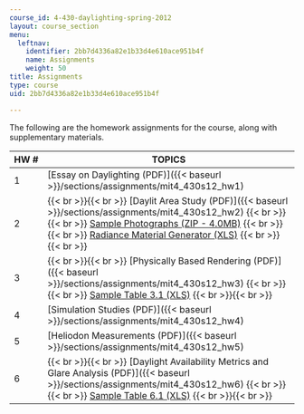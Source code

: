 ```yaml
---
course_id: 4-430-daylighting-spring-2012
layout: course_section
menu:
  leftnav:
    identifier: 2bb7d4336a82e1b33d4e610ace951b4f
    name: Assignments
    weight: 50
title: Assignments
type: course
uid: 2bb7d4336a82e1b33d4e610ace951b4f

---
```


The following are the homework assignments for the course, along with supplementary materials.

| HW # | TOPICS |
| --- | --- |
| 1 | [Essay on Daylighting (PDF)]({{< baseurl >}}/sections/assignments/mit4_430s12_hw1) |
| 2 |  {{< br >}}{{< br >}} [Daylit Area Study (PDF)]({{< baseurl >}}/sections/assignments/mit4_430s12_hw2) {{< br >}}{{< br >}} [Sample Photographs (ZIP - 4.0MB)](/coursemedia/4-430-daylighting-spring-2012/c7f5ac1a76a4298cf0ebdb07aacc2407_hw2-hdr_samples.zip) {{< br >}}{{< br >}} [Radiance Material Generator (XLS)](/coursemedia/4-430-daylighting-spring-2012/f1d84105cd659cc8d73fa058925aeb63_hw2-mtrl_gnrtr.xlsx) {{< br >}}{{< br >}}  |
| 3 |  {{< br >}}{{< br >}} [Physically Based Rendering (PDF)]({{< baseurl >}}/sections/assignments/mit4_430s12_hw3) {{< br >}}{{< br >}} [Sample Table 3.1 (XLS)](/coursemedia/4-430-daylighting-spring-2012/ca2f77b679283a3ed6529dbc1cd6eb75_hw3-table3.1.xlsx) {{< br >}}{{< br >}}  |
| 4 | [Simulation Studies (PDF)]({{< baseurl >}}/sections/assignments/mit4_430s12_hw4) |
| 5 | [Heliodon Measurements (PDF)]({{< baseurl >}}/sections/assignments/mit4_430s12_hw5) |
| 6 |  {{< br >}}{{< br >}} [Daylight Availability Metrics and Glare Analysis (PDF)]({{< baseurl >}}/sections/assignments/mit4_430s12_hw6) {{< br >}}{{< br >}} [Sample Table 6.1 (XLS)](/coursemedia/4-430-daylighting-spring-2012/0aa750389ce67f7699cf5f7c724632ff_hw6-table6.1.xlsx) {{< br >}}{{< br >}}